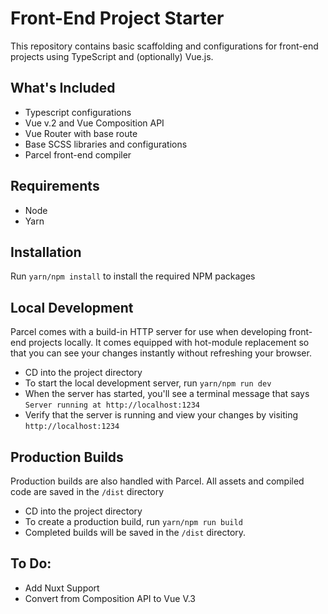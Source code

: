 # Front-End Project Starter

This repository contains basic scaffolding and configurations for front-end projects using TypeScript and (optionally) Vue.js.

## What's Included
* Typescript configurations
* Vue v.2 and Vue Composition API
* Vue Router with base route
* Base SCSS libraries and configurations
* Parcel front-end compiler

## Requirements

* Node
* Yarn

## Installation

Run `yarn/npm install` to install the required NPM packages

## Local Development

Parcel comes with a build-in HTTP server for use when developing front-end projects locally. It comes equipped with hot-module replacement so that you can see your changes instantly without refreshing your browser.

* CD into the project directory
* To start the local development server, run `yarn/npm run dev`
* When the server has started, you'll see a terminal message that says `Server running at http://localhost:1234`
* Verify that the server is running and view your changes by visiting `http://localhost:1234`

## Production Builds

Production builds are also handled with Parcel. All assets and compiled code are saved in the `/dist` directory

* CD into the project directory
* To create a production build, run `yarn/npm run build`
* Completed builds will be saved in the `/dist` directory.

## To Do:
* Add Nuxt Support
* Convert from Composition API to Vue V.3
